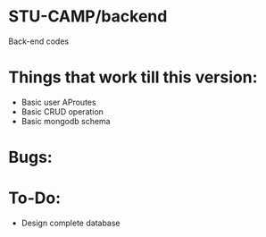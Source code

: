 # STU-CAMP/backend
Back-end codes

# Things that work till this version:
* Basic user AProutes
* Basic CRUD operation
* Basic mongodb schema

# Bugs:

# To-Do:
* Design complete database
